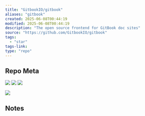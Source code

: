 ```yaml
---
title: "GitbookIO/gitbook"
aliases: "gitbook"
created: 2025-06-08T00:44:19
modified: 2025-06-08T00:44:19
description: "The open source frontend for GitBook doc sites"
source: "https://github.com/GitbookIO/gitbook"
tags:
  - "star"
tags-link:
type: "repo"
---
```

## Repo Meta

![](https://img.shields.io/github/stars/GitbookIO/gitbook?style=for-the-badge&label=stars) ![](https://img.shields.io/github/repo-size/GitbookIO/gitbook?style=for-the-badge&label=size) ![](https://img.shields.io/github/created-at/GitbookIO/gitbook?style=for-the-badge&label=since)

[![](https://github-readme-stats.vercel.app/api/pin/?username=GitbookIO&repo=gitbook&bg_color=00000000)](https://github.com/GitbookIO/gitbook)

## Notes

